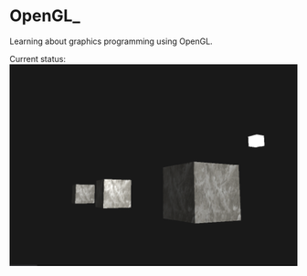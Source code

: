# OpenGL_

Learning about graphics programming using OpenGL.

Current status:  
![alt text](https://github.com/3sphere/OpenGL_/blob/master/screenshot.png "screenshot")
